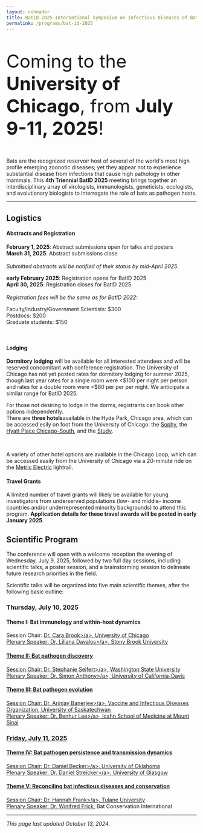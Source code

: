 ```yaml
---
layout: noheader
title: BatID 2025-International Symposium on Infectious Diseases of Bats
permalink: /programs/bat-id-2025
---
```



<div class="bs-callout bs-callout-info">
<font size="7">  
<p>Coming to the <strong>University of Chicago</strong>, from <strong>July 9-11, 2025</strong>!</p>
</font>
</div>

Bats are the recognized reservoir host of several of the world's most high profile emerging zoonotic diseases; yet they appear not to experience substantial disease from infections that cause high pathology in other mammals. This <strong>4th Triennial BatID 2025</strong> meeting brings together an interdisciplinary array of virologists, immunologists, geneticists, ecologists, and evolutionary biologists to interrogate the role of bats as pathogen hosts.

<hr>

<h2>Logistics</h2>
<h4>Abstracts and Registration</h4>

<strong>February 1, 2025</strong>: Abstract submissions open for talks and posters <br>
<strong>March 31, 2025</strong>: Abstract submissions close  <br>
<br>
<em> Submitted abstracts will be notified of their status by mid-April 2025. </em> 
<br>

<strong>early February 2025</strong>: Registration opens for BatID 2025<br>
<strong>April 30, 2025</strong>: Registration closes for BatID 2025 <br>
<br>
<em>Registration fees will be the same as for BatID 2022:</em> <br>
 
Faculty/Industry/Government Scientists: $300  <br>
Postdocs: $200 <br>
Graduate students: $150 <br>

<br>
<h4>Lodging</h4>
<strong>Dormitory lodging</strong> will be available for all interested attendees and will be reserved concomitant with conference registration. The University of Chicago has not yet posted rates for dormitory lodging for summer 2025, though last year rates for a single room were <$100 per night per person and rates for a double room were <$80 per per per night. We anticipate a similar range for BatID 2025. 
<br>

For those not desiring to lodge in the dorms, registrants can book other options independently. 
<br>
There are <strong>three hotels</strong>available in the Hyde Park, Chicago area, which can be accessed esily on foot from the University of Chicago: the <a href="https://sophyhotel.com/">Sophy</a>, the <a href="https://www.hyatt.com/hyatt-place/en-US/chizu-hyatt-place-chicago-south-university-medical-center">Hyatt Place Chicago-South</a>, and the <a href="https://www.thestudyatuniversityofchicago.com">Study</a>.

<br>

A variety of other hotel options are available in the Chicago Loop, which can be accessed easily from the University of Chicago via a 20-minute ride on the <a href="https://ridertools.metrarail.com">Metric Electric</a> lightrail.
<br>

<h4>Travel Grants</h4>
A limited number of travel grants will likely be available for young investigators from underserved populations (low- and middle- income countries and/or underrepresented minority backgrounds) to attend this program. <strong>Application details for these travel awards will be posted in early January 2025</strong>. 





<h2>Scientific Program</h2>

The conference will open with a welcome reception the evening of Wednesday, July 9, 2025, followed by two full day sessions, including scientific talks, a poster session, and a brainstorming session to delineate future research priorities in the field. 

Scientific talks will be organized into five main scientific themes, after the following basic outline:

<h3>Thursday, July 10, 2025</h3>
<h4>Theme I: Bat immunology and within-host dynamics</h4>

Session Chair: <a href="www.brooklab.org">Dr. Cara Brook>/a>, University of Chicago <br>
Plenary Speaker: <a href="https://lmdavalos.github.io">Dr. Liliana Davalos>/a>, Stony Brook University

<h4>Theme II: Bat pathogen discovery</h4>

Session Chair: <a href="https://labs.wsu.edu/mezap/">Dr. Stephanie Seifert>/a>, Washington State University <br>
Plenary Speaker:  <a href="https://anthonylab.vetmed.ucdavis.edu">Dr. Simon Anthony>/a>, University of California-Davis

<h4>Theme III: Bat pathogen evolution</h4>
Session Chair:  <a href="https://banerjeelab.ca">Dr. Arinjay Banerjee>/a>, Vaccine and Infectious Diseases Organization, University of Saskatechwan <br>
Plenary Speaker: <a href="https://leelabvirus.host/about">Dr. Benhur Lee>/a>, Icahn School of Medicine at Mount Sinai

<h3>Friday, July 11, 2025</h3>

<h4>Theme IV: Bat pathogen persistence and transmission dynamics</h4>
Session Chair: <a href="http://beckerlab.weebly.com">Dr. Daniel Becker>/a>, University of Oklahoma <br>
Plenary Speaker: <a href="https://streickerlab.com">Dr. Daniel Streicker>/a>, University of Glasgow

<h4>Theme V: Reconciling bat infectious diseases and conservation</h4>
Session Chair: <a href="https://sse.tulane.edu/eebio/faculty/frank">Dr. Hannah Frank>/a>, Tulane University <br>
Plenary Speaker: <a href="https://frick.eeb.ucsc.edu">Dr. Winifred Frick</a>, Bat Conservation International


<hr>


<div class="bs-callout bs-callout-info">
<p><em>This page last updated October 13, 2024.</em></p>
</div>
